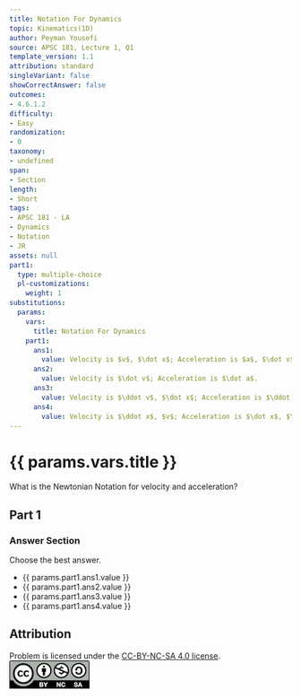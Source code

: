 ```yaml
---
title: Notation For Dynamics
topic: Kinematics(1D)
author: Peyman Yousefi
source: APSC 181, Lecture 1, Q1
template_version: 1.1
attribution: standard
singleVariant: false
showCorrectAnswer: false
outcomes:
- 4.6.1.2
difficulty:
- Easy
randomization:
- 0
taxonomy:
- undefined
span:
- Section
length:
- Short
tags:
- APSC 181 - LA
- Dynamics
- Notation
- JR
assets: null
part1:
  type: multiple-choice
  pl-customizations:
    weight: 1
substitutions:
  params:
    vars:
      title: Notation For Dynamics
    part1:
      ans1:
        value: Velocity is $v$, $\dot x$; Acceleration is $a$, $\dot v$, $\ddot x$.
      ans2:
        value: Velocity is $\dot v$; Acceleration is $\dot a$.
      ans3:
        value: Velocity is $\ddot v$, $\dot x$; Acceleration is $\ddot a$, $\dot a$.
      ans4:
        value: Velocity is $\ddot x$, $v$; Acceleration is $\dot x$, $\ddot v$, $a$.
---
```

# {{ params.vars.title }}
What is the Newtonian Notation for velocity and acceleration?

## Part 1

### Answer Section

Choose the best answer.

- {{ params.part1.ans1.value }}
- {{ params.part1.ans2.value }}
- {{ params.part1.ans3.value }}
- {{ params.part1.ans4.value }}

## Attribution

Problem is licensed under the [CC-BY-NC-SA 4.0 license](https://creativecommons.org/licenses/by-nc-sa/4.0/).<br> ![The Creative Commons 4.0 license requiring attribution-BY, non-commercial-NC, and share-alike-SA license.](https://raw.githubusercontent.com/firasm/bits/master/by-nc-sa.png)